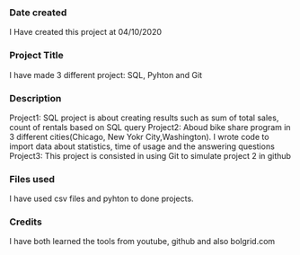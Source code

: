 ### Date created
I Have created this project at 04/10/2020

### Project Title
I have made 3 different project: SQL, Pyhton and Git

### Description
Project1: SQL project is about creating results such as sum of total sales, count of rentals based on SQL query Project2: Aboud bike share program in 3 different cities(Chicago, New Yokr City,Washington). I wrote code to import data about statistics, time of usage and the answering questions Project3: This project is consisted in using Git to simulate project 2 in github

### Files used
I have used csv files and pyhton to done projects.

### Credits
I have both learned the tools from youtube, github and also bolgrid.com

